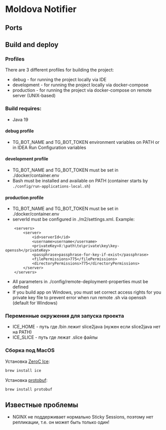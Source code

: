 # Moldova Notifier

## Ports


## Build and deploy

### Profiles
There are 3 different profiles for building the project:
* debug - for running the project locally via IDE
* development - for running the project locally via docker-compose
* production - for running the project via docker-compose on remote server (UNIX-based)

### Build requires:
* Java 19

#### debug profile
* TG_BOT_NAME and TG_BOT_TOKEN environment variables on PATH or in IDEA Run Configuration variables

#### development profile
* TG_BOT_NAME and TG_BOT_TOKEN must be set in ./docker/container.env
* Bash must be installed and available on PATH (container starts by `./config/run-applications-local.sh`)

#### production profile
* TG_BOT_NAME and TG_BOT_TOKEN must be set in ./docker/container.env
* serverId must be configured in ./m2/settings.xml. Example:
```
    <servers>
        <server>
            <id>serverId</id>
            <username>username</username>
            <privateKey>X:\path\to\private\key\key-openssh</privateKey>
            <passphrase>passphrase-for-key-if-exist</passphrase>
			<filePermissions>775</filePermissions>
			<directoryPermissions>775</directoryPermissions>
        </server>
    </servers>
```
* All parameters in ./config/remote-deployment-properties must be defined
* If you build app on Windows, you must set correct access rights for you private key file 
to prevent error when run remote .sh via openssh (default for Windows)

### Переменные окружения для запуска проекта

* ICE_HOME - путь где /bin лежит slice2java (нужен если slice2java нет на PATH)
* ICE_SLICE - путь где лежат .slice файлы

### Сборка под MacOS

Установка [ZeroC Ice](https://formulae.brew.sh/formula/ice):

```bash
brew install ice
```

Установка [protobuf](https://formulae.brew.sh/formula/protobuf):

```bash
brew install protobuf
```


## Известные проблемы

* NGINX не поддерживает нормально Sticky Sessions, поэтому нет репликации, т.е. он может быть только один!
